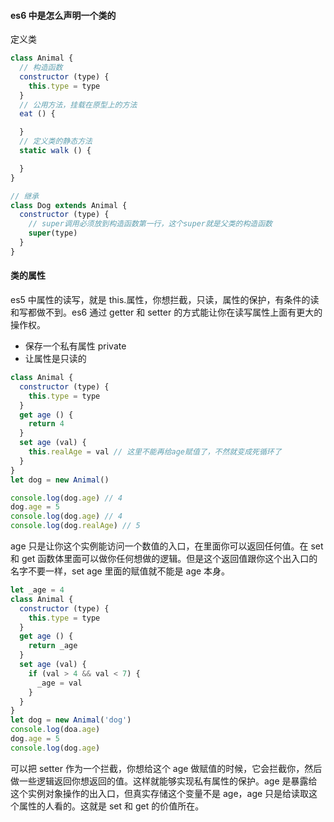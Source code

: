 #### es6 中是怎么声明一个类的

定义类

```js
class Animal {
  // 构造函数
  constructor (type) { 
    this.type = type
  }
  // 公用方法，挂载在原型上的方法
  eat () { 

  }
  // 定义类的静态方法
  static walk () {

  }
}

// 继承
class Dog extends Animal {
  constructor (type) {
    // super调用必须放到构造函数第一行，这个super就是父类的构造函数
    super(type)
  }
}
```

#### 类的属性

es5 中属性的读写，就是 this.属性，你想拦截，只读，属性的保护，有条件的读和写都做不到。es6 通过 getter 和 setter 的方式能让你在读写属性上面有更大的操作权。

* 保存一个私有属性 private
* 让属性是只读的

```js
class Animal {
  constructor (type) { 
    this.type = type
  }
  get age () {
    return 4
  }
  set age (val) {
    this.realAge = val // 这里不能再给age赋值了，不然就变成死循环了
  }
}
let dog = new Animal()

console.log(dog.age) // 4
dog.age = 5
console.log(dog.age) // 4
console.log(dog.realAge) // 5
```

age 只是让你这个实例能访问一个数值的入口，在里面你可以返回任何值。在 set 和 get 函数体里面可以做你任何想做的逻辑。但是这个返回值跟你这个出入口的名字不要一样，set age 里面的赋值就不能是 age 本身。

```js
let _age = 4
class Animal {
  constructor (type) { 
    this.type = type
  }
  get age () {
    return _age
  }
  set age (val) {
    if (val > 4 && val < 7) {
      _age = val
    }
  }
}
let dog = new Animal('dog')
console.log(doa.age)
dog.age = 5
console.log(dog.age)
```

可以把 setter 作为一个拦截，你想给这个 age 做赋值的时候，它会拦截你，然后做一些逻辑返回你想返回的值。这样就能够实现私有属性的保护。age 是暴露给这个实例对象操作的出入口，但真实存储这个变量不是 age，age 只是给读取这个属性的人看的。这就是 set 和 get 的价值所在。
